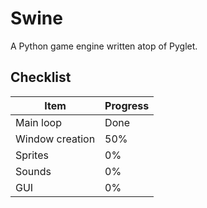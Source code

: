 # Swine
A Python game engine written atop of Pyglet.

## Checklist
| Item | Progress |
| ---- | -------- |
| Main loop | Done |
| Window creation | 50% |
| Sprites | 0% |
| Sounds | 0% |
| GUI | 0% |
